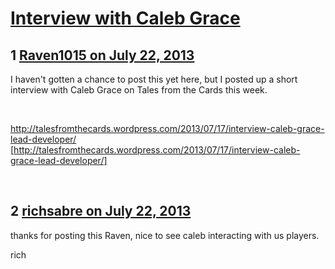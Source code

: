 # [Interview with Caleb Grace](https://community.fantasyflightgames.com/topic/86792-interview-with-caleb-grace/)

## 1 [Raven1015 on July 22, 2013](https://community.fantasyflightgames.com/topic/86792-interview-with-caleb-grace/?do=findComment&comment=818747)

I haven't gotten a chance to post this yet here, but I posted up a short interview with Caleb Grace on Tales from the Cards this week. 

 

http://talesfromthecards.wordpress.com/2013/07/17/interview-caleb-grace-lead-developer/ [http://talesfromthecards.wordpress.com/2013/07/17/interview-caleb-grace-lead-developer/]

 

## 2 [richsabre on July 22, 2013](https://community.fantasyflightgames.com/topic/86792-interview-with-caleb-grace/?do=findComment&comment=818926)

thanks for posting this Raven, nice to see caleb interacting with us players.

rich

